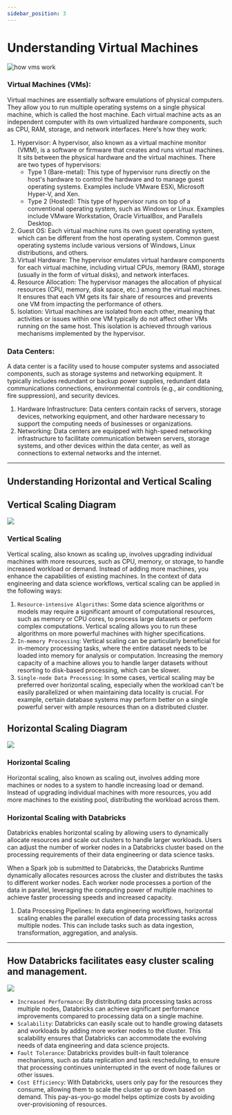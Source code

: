 ```yaml
---
sidebar_position: 3
---
```


# Understanding Virtual Machines

![how vms work](/img/how-virtual-machines-work/azure_data_center.png)


### Virtual Machines (VMs):

Virtual machines are essentially software emulations of physical computers. They allow you to run multiple operating systems on a single physical machine, which is called the host machine. Each virtual machine acts as an independent computer with its own virtualized hardware components, such as CPU, RAM, storage, and network interfaces.
Here's how they work:

1. Hypervisor: A hypervisor, also known as a virtual machine monitor (VMM), is a software or firmware that creates and runs virtual machines. It sits between the physical hardware and the virtual machines. There are two types of hypervisors:
    - Type 1 (Bare-metal): This type of hypervisor runs directly on the host's hardware to control the hardware and to manage guest operating systems. Examples include VMware ESXi, Microsoft Hyper-V, and Xen.
    - Type 2 (Hosted): This type of hypervisor runs on top of a conventional operating system, such as Windows or Linux. Examples include VMware Workstation, Oracle VirtualBox, and Parallels Desktop.
2. Guest OS: Each virtual machine runs its own guest operating system, which can be different from the host operating system. Common guest operating systems include various versions of Windows, Linux distributions, and others.
3. Virtual Hardware: The hypervisor emulates virtual hardware components for each virtual machine, including virtual CPUs, memory (RAM), storage (usually in the form of virtual disks), and network interfaces.
4. Resource Allocation: The hypervisor manages the allocation of physical resources (CPU, memory, disk space, etc.) among the virtual machines. It ensures that each VM gets its fair share of resources and prevents one VM from impacting the performance of others.
5. Isolation: Virtual machines are isolated from each other, meaning that activities or issues within one VM typically do not affect other VMs running on the same host. This isolation is achieved through various mechanisms implemented by the hypervisor.


### Data Centers:
A data center is a facility used to house computer systems and associated components, such as storage systems and networking equipment. It typically includes redundant or backup power supplies, redundant data communications connections, environmental controls (e.g., air conditioning, fire suppression), and security devices.


1. Hardware Infrastructure: Data centers contain racks of servers, storage devices, networking equipment, and other hardware necessary to support the computing needs of businesses or organizations.
2. Networking: Data centers are equipped with high-speed networking infrastructure to facilitate communication between servers, storage systems, and other devices within the data center, as well as connections to external networks and the internet.



----------
## Understanding Horizontal and Vertical Scaling
## Vertical Scaling Diagram
![](/img/how-virtual-machines-work/vertical-scaling-vm.png)


### Vertical Scaling

Vertical scaling, also known as scaling up, involves upgrading individual machines with more resources, such as CPU, memory, or storage, to handle increased workload or demand. Instead of adding more machines, you enhance the capabilities of existing machines.
In the context of data engineering and data science workflows, vertical scaling can be applied in the following ways:


1. `Resource-intensive Algorithms`: Some data science algorithms or models may require a significant amount of computational resources, such as memory or CPU cores, to process large datasets or perform complex computations. Vertical scaling allows you to run these algorithms on more powerful machines with higher specifications.
2. `In-memory Processing`: Vertical scaling can be particularly beneficial for in-memory processing tasks, where the entire dataset needs to be loaded into memory for analysis or computation. Increasing the memory capacity of a machine allows you to handle larger datasets without resorting to disk-based processing, which can be slower.
3. `Single-node Data Processing`: In some cases, vertical scaling may be preferred over horizontal scaling, especially when the workload can't be easily parallelized or when maintaining data locality is crucial. For example, certain database systems may perform better on a single powerful server with ample resources than on a distributed cluster.


## Horizontal Scaling Diagram

![](/img/how-virtual-machines-work/horizontal-scaling-vm.png)


### Horizontal Scaling

Horizontal scaling, also known as scaling out, involves adding more machines or nodes to a system to handle increasing load or demand. Instead of upgrading individual machines with more resources, you add more machines to the existing pool, distributing the workload across them.

### Horizontal Scaling with Databricks

Databricks enables horizontal scaling by allowing users to dynamically allocate resources and scale out clusters to handle larger workloads. Users can adjust the number of worker nodes in a Databricks cluster based on the processing requirements of their data engineering or data science tasks.

When a Spark job is submitted to Databricks, the Databricks Runtime dynamically allocates resources across the cluster and distributes the tasks to different worker nodes. Each worker node processes a portion of the data in parallel, leveraging the computing power of multiple machines to achieve faster processing speeds and increased capacity.

1. Data Processing Pipelines: In data engineering workflows, horizontal scaling enables the parallel execution of data processing tasks across multiple nodes. This can include tasks such as data ingestion, transformation, aggregation, and analysis.


----------
## How Databricks facilitates easy cluster scaling and management.
![](/img/how-virtual-machines-work/databricks-managed-scaling.png)


- `Increased Performance`: By distributing data processing tasks across multiple nodes, Databricks can achieve significant performance improvements compared to processing data on a single machine.
- `Scalability`: Databricks can easily scale out to handle growing datasets and workloads by adding more worker nodes to the cluster. This scalability ensures that Databricks can accommodate the evolving needs of data engineering and data science projects.
- `Fault Tolerance`: Databricks provides built-in fault tolerance mechanisms, such as data replication and task rescheduling, to ensure that processing continues uninterrupted in the event of node failures or other issues.
- `Cost Efficiency`: With Databricks, users only pay for the resources they consume, allowing them to scale the cluster up or down based on demand. This pay-as-you-go model helps optimize costs by avoiding over-provisioning of resources.

